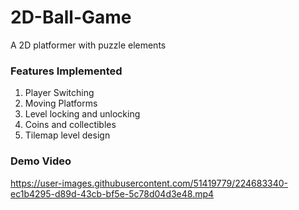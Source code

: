# 2D-Ball-Game
A 2D platformer with puzzle elements

### Features Implemented
1. Player Switching
2. Moving Platforms
3. Level locking and unlocking
5. Coins and collectibles
6. Tilemap level design

### Demo Video

https://user-images.githubusercontent.com/51419779/224683340-ec1b4295-d89d-43cb-bf5e-5c78d04d3e48.mp4
